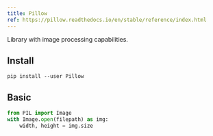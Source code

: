 ```yaml
---
title: Pillow
ref: https://pillow.readthedocs.io/en/stable/reference/index.html
---
```


Library with image processing capabilities.

## Install

```shell
pip install --user Pillow
```

## Basic

```python
from PIL import Image
with Image.open(filepath) as img:
    width, height = img.size
```
